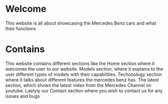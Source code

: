 # Welcome
This website is all about showcasing the Mercedes Benz cars and what their functions

# Contains

This website contains different sections like the Home section where it welcomes the user to our website. Models section, where it explains to the user different types of models with their capabilities. Techonology section where it talks about different features the mercedes benz has. The latest section, which shows the latest video from the Mercedes Channel on youtube. Lastyly our Contact section where you wish to contact us for any issues and bugs 
